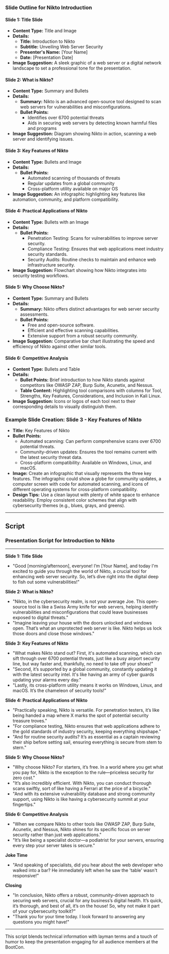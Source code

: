 ### Slide Outline for Nikto Introduction

#### Slide 1: Title Slide
- **Content Type:** Title and Image
- **Details:**
  - **Title:** Introduction to Nikto
  - **Subtitle:** Unveiling Web Server Security
  - **Presenter's Name:** [Your Name]
  - **Date:** [Presentation Date]
- **Image Suggestion:** A sleek graphic of a web server or a digital network landscape to set a professional tone for the presentation.

#### Slide 2: What is Nikto?
- **Content Type:** Summary and Bullets
- **Details:**
  - **Summary:** Nikto is an advanced open-source tool designed to scan web servers for vulnerabilities and misconfigurations.
  - **Bullet Points:**
    - Identifies over 6700 potential threats
    - Aids in securing web servers by detecting known harmful files and programs
- **Image Suggestion:** Diagram showing Nikto in action, scanning a web server and identifying issues.

#### Slide 3: Key Features of Nikto
- **Content Type:** Bullets and Image
- **Details:**
  - **Bullet Points:**
    - Automated scanning of thousands of threats
    - Regular updates from a global community
    - Cross-platform utility available on major OS
- **Image Suggestion:** An infographic highlighting key features like automation, community, and platform compatibility.

#### Slide 4: Practical Applications of Nikto
- **Content Type:** Bullets with an Image
- **Details:**
  - **Bullet Points:**
    - Penetration Testing: Scans for vulnerabilities to improve server security.
    - Compliance Testing: Ensures that web applications meet industry security standards.
    - Security Audits: Routine checks to maintain and enhance web infrastructure security.
- **Image Suggestion:** Flowchart showing how Nikto integrates into security testing workflows.

#### Slide 5: Why Choose Nikto?
- **Content Type:** Summary and Bullets
- **Details:**
  - **Summary:** Nikto offers distinct advantages for web server security assessments.
  - **Bullet Points:**
    - Free and open-source software.
    - Efficient and effective scanning capabilities.
    - Extensive support from a robust security community.
- **Image Suggestion:** Comparative bar chart illustrating the speed and efficiency of Nikto against other similar tools.

#### Slide 6: Competitive Analysis
- **Content Type:** Bullets and Table
- **Details:**
  - **Bullet Points:** Brief introduction to how Nikto stands against competitors like OWASP ZAP, Burp Suite, Acunetix, and Nessus.
  - **Table Content:** Highlighting tool comparisons with columns for Tool, Strengths, Key Features, Considerations, and Inclusion in Kali Linux.
- **Image Suggestion:** Icons or logos of each tool next to their corresponding details to visually distinguish them.

### Example Slide Creation: Slide 3 - Key Features of Nikto
- **Title:** Key Features of Nikto
- **Bullet Points:**
  - Automated scanning: Can perform comprehensive scans over 6700 potential threats.
  - Community-driven updates: Ensures the tool remains current with the latest security threat data.
  - Cross-platform compatibility: Available on Windows, Linux, and macOS.
- **Image:** Create an infographic that visually represents the three key features. The infographic could show a globe for community updates, a computer screen with code for automated scanning, and icons of different operating systems for cross-platform compatibility.
- **Design Tips:** Use a clean layout with plenty of white space to enhance readability. Employ consistent color schemes that align with cybersecurity themes (e.g., blues, grays, and greens).

---

## Script
### Presentation Script for Introduction to Nikto

---

**Slide 1: Title Slide**
- "Good [morning/afternoon], everyone! I’m [Your Name], and today I'm excited to guide you through the world of Nikto, a crucial tool for enhancing web server security. So, let’s dive right into the digital deep to fish out some vulnerabilities!"

**Slide 2: What is Nikto?**
- "Nikto, in the cybersecurity realm, is not your average Joe. This open-source tool is like a Swiss Army knife for web servers, helping identify vulnerabilities and misconfigurations that could leave businesses exposed to digital threats."
- "Imagine leaving your house with the doors unlocked and windows open. That’s what an unprotected web server is like. Nikto helps us lock those doors and close those windows."

**Slide 3: Key Features of Nikto**
- "What makes Nikto stand out? First, it's automated scanning, which can sift through over 6700 potential threats, just like a busy airport security line, but way faster and, thankfully, no need to take off your shoes!"
- "Second, it’s supported by a global community, constantly updating it with the latest security intel. It's like having an army of cyber guards updating your alarms every day."
- "Lastly, its cross-platform utility means it works on Windows, Linux, and macOS. It’s the chameleon of security tools!"

**Slide 4: Practical Applications of Nikto**
- "Practically speaking, Nikto is versatile. For penetration testers, it’s like being handed a map where X marks the spot of potential security treasure troves."
- "For compliance testing, Nikto ensures that web applications adhere to the gold standards of industry security, keeping everything shipshape."
- "And for routine security audits? It’s as essential as a captain reviewing their ship before setting sail, ensuring everything is secure from stem to stern."

**Slide 5: Why Choose Nikto?**
- "Why choose Nikto? For starters, it’s free. In a world where you get what you pay for, Nikto is the exception to the rule—priceless security for zero cost."
- "It’s also incredibly efficient. With Nikto, you can conduct thorough scans swiftly, sort of like having a Ferrari at the price of a bicycle."
- "And with its extensive vulnerability database and strong community support, using Nikto is like having a cybersecurity summit at your fingertips."

**Slide 6: Competitive Analysis**
- "When we compare Nikto to other tools like OWASP ZAP, Burp Suite, Acunetix, and Nessus, Nikto shines for its specific focus on server security rather than just web applications."
- "It’s like being a specialist doctor—a podiatrist for your servers, ensuring every step your server takes is secure."

**Joke Time**
- "And speaking of specialists, did you hear about the web developer who walked into a bar? He immediately left when he saw the 'table' wasn't responsive!"

**Closing**
- "In conclusion, Nikto offers a robust, community-driven approach to securing web servers, crucial for any business’s digital health. It’s quick, it’s thorough, and best of all, it’s on the house! So, why not make it part of your cybersecurity toolkit?"
- "Thank you for your time today. I look forward to answering any questions you might have!"

---

This script blends technical information with layman terms and a touch of humor to keep the presentation engaging for all audience members at the BootCon.
